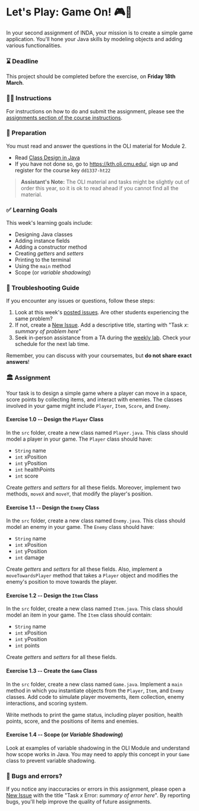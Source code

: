 # Let's Play: Game On! 🎮🚀

In your second assignment of INDA, your mission is to create a simple game application. You'll hone your Java skills by modeling objects and adding various functionalities.

### ⌛ Deadline
This project should be completed before the exercise, on **Friday 18th March**.

### 👩‍🏫 Instructions
For instructions on how to do and submit the assignment, please see the [assignments section of the course instructions](https://gits-15.sys.kth.se/inda-22/course-instructions#assignments).

### 📝 Preparation
You must read and answer the questions in the OLI material for Module 2.

- Read [Class Design in Java](https://kth.oli.cmu.edu/jcourse/webui/syllabus/module.do?context=f5e5a808ac1f088812f2a8ce315bac60)
- If you have not done so, go to https://kth.oli.cmu.edu/, sign up and register for the course key `dd1337-ht22`

> **Assistant's Note:** The OLI material and tasks might be slightly out of order this year, so it is ok to read ahead if you cannot find all the material.

### ✅ Learning Goals

This week's learning goals include:
* Designing Java classes
* Adding instance fields
* Adding a constructor method
* Creating *getters* and *setters*
* Printing to the terminal
* Using the `main` method
* Scope (or *variable shadowing*)

### 🚨 Troubleshooting Guide
If you encounter any issues or questions, follow these steps:

1. Look at this week's [posted issues](https://gits-15.sys.kth.se/inda-22/help/issues). Are other students experiencing the same problem?
2. If not, create a [New Issue](https://gits-15.sys.kth.se/inda-22/help/issues/new). Add a descriptive title, starting with "Task *x*: *summary of problem here*"
3. Seek in-person assistance from a TA during the [weekly lab](https://queue.csc.kth.se/Queue/INDA). Check your schedule for the next lab time.

Remember, you can discuss with your coursemates, but **do not share exact answers**!

### 🏛 Assignment

Your task is to design a simple game where a player can move in a space, score points by collecting items, and interact with enemies. The classes involved in your game might include `Player`, `Item`, `Score`, and `Enemy`.

#### Exercise 1.0 -- Design the `Player` Class
In the `src` folder, create a new class named `Player.java`. This class should model a player in your game. The `Player` class should have:

- `String` name
- `int` xPosition
- `int` yPosition
- `int` healthPoints
- `int` score

Create *getters* and *setters* for all these fields. Moreover, implement two methods, `moveX` and `moveY`, that modify the player's position.

#### Exercise 1.1 -- Design the `Enemy` Class
In the `src` folder, create a new class named `Enemy.java`. This class should model an enemy in your game. The `Enemy` class should have:

- `String` name
- `int` xPosition
- `int` yPosition
- `int` damage

Create *getters* and *setters* for all these fields. Also, implement a `moveTowardsPlayer` method that takes a `Player` object and modifies the enemy's position to move towards the player.

#### Exercise 1.2 -- Design the `Item` Class
In the `src` folder, create a new class named `Item.java`. This class should model an item in your game. The `Item` class should contain:

- `String` name
- `int` xPosition
- `int` yPosition
- `int` points

Create *getters* and *setters* for all these fields.

#### Exercise 1.3 -- Create the `Game` Class
In the `src` folder, create a new class named `Game.java`. Implement a `main` method in which you instantiate objects from the `Player`, `Item`, and `Enemy` classes. Add code to simulate player movements, item collection, enemy interactions, and scoring system.

Write methods to print the game status, including player position, health points, score, and the positions of items and enemies.

#### Exercise 1.4 -- Scope (or *Variable Shadowing*)
Look at examples of variable shadowing in the OLI Module and understand how scope works in Java. You may need to apply this concept in your `Game` class to prevent variable shadowing.

### 🐞 Bugs and errors?
If you notice any inaccuracies or errors in this assignment, please open a [New Issue](https://gits-15.sys.kth.se/inda-22/help/issues/new) with the title "Task *x* Error: *summary of error here*". By reporting bugs, you'll help improve the quality of future assignments.
